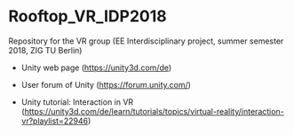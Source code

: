 # Rooftop_VR_IDP2018
Repository for the VR group (EE Interdisciplinary project, summer semester 2018, ZIG TU Berlin)

* Unity web page (https://unity3d.com/de)

* User forum of Unity (https://forum.unity.com/)

* Unity tutorial: Interaction in VR (https://unity3d.com/de/learn/tutorials/topics/virtual-reality/interaction-vr?playlist=22946)
